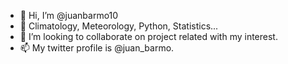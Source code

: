 - 👋 Hi, I’m @juanbarmo10
- 👀 Climatology, Meteorology, Python, Statistics...
- 💞️ I’m looking to collaborate on project related with my interest.
- 📫 My twitter profile is @juan_barmo.

<!---
juanbarmo10/juanbarmo10 is a ✨ special ✨ repository because its `README.md` (this file) appears on your GitHub profile.
You can click the Preview link to take a look at your changes.
--->
